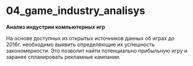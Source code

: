 # 04_game_industry_analisys
**Анализ индустрии компьютерных игр**

На основе доступных из открытых источников данных об играх до 2016г. необходимо выявить определяющие их успешность закономерности. Это позволит найти потенциально прибыльную игру и заранее спланировать рекламные кампании.
